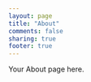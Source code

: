 ```yaml
---
layout: page
title: "About"
comments: false
sharing: true
footer: true
---
```


Your About page here.
